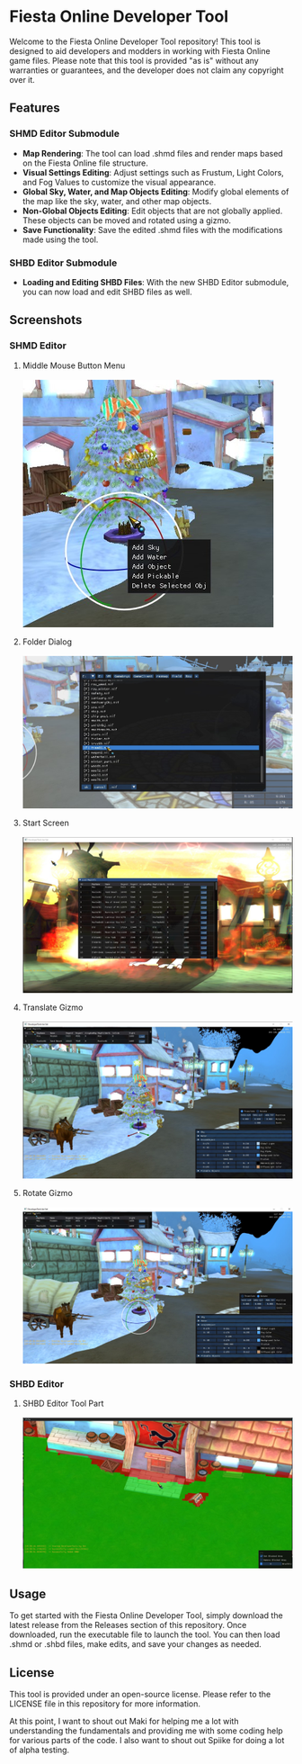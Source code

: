 # Fiesta Online Developer Tool

Welcome to the Fiesta Online Developer Tool repository! This tool is designed to aid developers and modders in working with Fiesta Online game files. Please note that this tool is provided "as is" without any warranties or guarantees, and the developer does not claim any copyright over it.

## Features

### SHMD Editor Submodule

- **Map Rendering**: The tool can load .shmd files and render maps based on the Fiesta Online file structure.
- **Visual Settings Editing**: Adjust settings such as Frustum, Light Colors, and Fog Values to customize the visual appearance.
- **Global Sky, Water, and Map Objects Editing**: Modify global elements of the map like the sky, water, and other map objects.
- **Non-Global Objects Editing**: Edit objects that are not globally applied. These objects can be moved and rotated using a gizmo.
- **Save Functionality**: Save the edited .shmd files with the modifications made using the tool.

### SHBD Editor Submodule

- **Loading and Editing SHBD Files**: With the new SHBD Editor submodule, you can now load and edit SHBD files as well.

## Screenshots

### SHMD Editor

1. Middle Mouse Button Menu<br></br>
   ![Middle Mouse Button Menu](./Images/PopUp.jpg)

2. Folder Dialog<br></br>
   ![Folder Dialog](./Images/AddPickable.jpg)

3. Start Screen<br></br>
   ![Start Screen](./Images/StartScreen.jpg)

4. Translate Gizmo<br></br>
   ![Translate Gizmo](./Images/Translate.jpg)

5. Rotate Gizmo<br></br>
   ![Rotate Gizmo](./Images/Rotate.jpg)

### SHBD Editor

1. SHBD Editor Tool Part<br></br>
   ![SHBD Editor](./Images/SHBD.jpg)

## Usage

To get started with the Fiesta Online Developer Tool, simply download the latest release from the Releases section of this repository. Once downloaded, run the executable file to launch the tool. You can then load .shmd or .shbd files, make edits, and save your changes as needed.

## License

This tool is provided under an open-source license. Please refer to the LICENSE file in this repository for more information.


At this point, I want to shout out Maki for helping me a lot with understanding the fundamentals and providing me with some coding help for various parts of the code. I also want to shout out Spiike for doing a lot of alpha testing.
